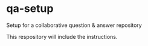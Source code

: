 # qa-setup
Setup for a collaborative question &amp; answer repository

This respository will include the instructions.
